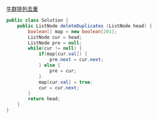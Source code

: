 [牛群排列去重](https://www.nowcoder.com/share/jump/9977698741712406711915)
```java
public class Solution {
    public ListNode deleteDuplicates (ListNode head) {
        boolean[] map = new boolean[201];
        ListNode cur = head;
        ListNode pre = null;
        while(cur != null) {
            if(map[cur.val]) {
                pre.next = cur.next;
            } else {
                pre = cur;
            }
            map[cur.val] = true;
            cur = cur.next;
        }
        return head;
    }
}
```
